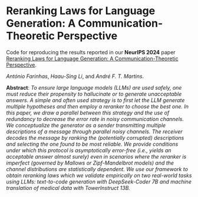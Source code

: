 # Reranking Laws for Language Generation: A Communication-Theoretic Perspective

Code for reproducing the results reported in our **NeurIPS 2024** paper [Reranking Laws for Language Generation: A Communication-Theoretic Perspective](https://arxiv.org/abs/2409.07131).

_António Farinhas_, _Haau-Sing Li_, and _André F. T. Martins_.

**Abstract**: _To ensure large language models (LLMs) are used safely, one must reduce their propensity to hallucinate or to generate unacceptable answers. A simple and often used strategy is to first let the LLM generate multiple hypotheses and then employ a reranker to choose the best one. In this paper, we draw a parallel between this strategy and the use of redundancy to decrease the error rate in noisy communication channels. We conceptualize the generator as a sender transmitting multiple descriptions of a message through parallel noisy channels. The receiver decodes the message by ranking the (potentially corrupted) descriptions and selecting the one found to be most reliable. We provide conditions under which this protocol is asymptotically error-free (i.e., yields an acceptable answer almost surely) even in scenarios where the reranker is imperfect (governed by Mallows or Zipf-Mandelbrot models) and the channel distributions are statistically dependent. We use our framework to obtain reranking laws which we validate empirically on two real-world tasks using LLMs: text-to-code generation with DeepSeek-Coder 7B and machine translation of medical data with TowerInstruct 13B._
